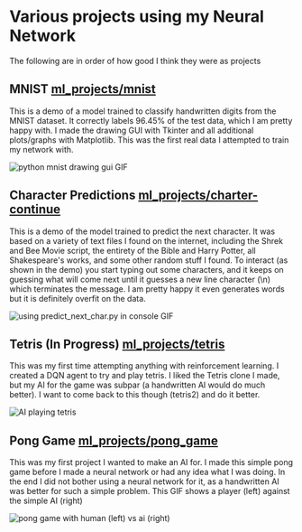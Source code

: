 # Various projects using my Neural Network

The following are in order of how good I think they were as projects

## MNIST [ml_projects/mnist](https://github.com/MichaelLesirge/neural-network/tree/main/ml_projects/mnist)
<p>This is a demo of a model trained to classify handwritten digits from the MNIST dataset. It correctly labels 96.45% of the test data, which I am pretty happy with. I made the drawing GUI with Tkinter and all additional plots/graphs with Matplotlib. This was the first real data I attempted to train my network with.</p>
<img alt="python mnist drawing gui GIF" src="https://github.com/michael-lesirge/neural-network/assets/100492377/27856ede-a556-4ee0-bbe1-7aba370cb57e">

## Character Predictions [ml_projects/charter-continue](https://github.com/MichaelLesirge/neural-network/tree/main/ml_projects/charter-continue)
<p>This is a demo of the model trained to predict the next character. It was based on a variety of text files I found on the internet, including the Shrek and Bee Movie script, the entirety of the Bible and Harry Potter, all Shakespeare's works, and some other random stuff I found. To interact (as shown in the demo) you start typing out some characters, and it keeps on guessing what will come next until it guesses a new line character (\n) which terminates the message. I am pretty happy it even generates words but it is definitely overfit on the data.</p>
<img alt="using predict_next_char.py in console GIF" src="https://github.com/user-attachments/assets/c5f4ac51-284a-4c2a-b576-8992a8bbb47b">

## Tetris (In Progress) [ml_projects/tetris](https://github.com/MichaelLesirge/neural-network/tree/main/ml_projects/tetris)
<p>This was my first time attempting anything with reinforcement learning. I created a DQN agent to try and play tetris. I liked the Tetris clone I made, but my AI for the game was subpar (a handwritten AI would do much better). I want to come back to this though (tetris2) and do it better.</p>
<img alt="AI playing tetris" src="https://github.com/user-attachments/assets/709f2d4e-c8f9-4eb4-bb8a-06664031d181">

## Pong Game [ml_projects/pong_game](https://github.com/MichaelLesirge/neural-network/tree/main/ml_projects/pong_game)
<p>This was my first project I wanted to make an AI for. I made this simple pong game before I made a neural network or had any idea what I was doing. In the end I did not bother using a neural network for it, as a handwritten AI was better for such a simple problem. This GIF shows a player (left) against the simple AI (right)</p>
<img alt="pong game with human (left) vs ai (right)" src="https://github.com/michael-lesirge/neural-network/assets/100492377/55d8f5a6-caff-49b8-890f-b61c84cfda87">
